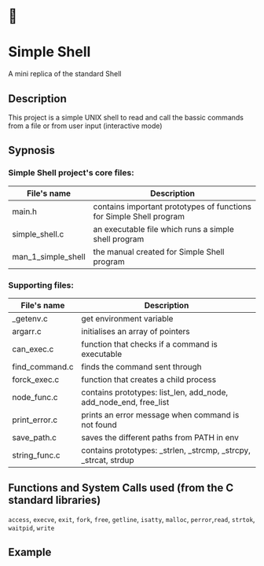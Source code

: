 # :shell:
# Simple Shell #
A mini replica of the standard Shell 

## Description ##
This project is a simple UNIX shell to read and call the bassic commands from a file or from user input (interactive mode)

## Sypnosis ##
### Simple Shell project's core files:
| File's name        | Description                                                         |
|--------------------|---------------------------------------------------------------------|
| main.h             | contains important prototypes of functions for Simple Shell program |
| simple_shell.c     | an executable file which runs a simple shell program                |
| man_1_simple_shell | the manual created for Simple Shell program                         |
### Supporting files:
| File's name    | Description                                                      |
|----------------|------------------------------------------------------------------|
| _getenv.c      | get environment variable                                         |
| argarr.c       | initialises an array of pointers                                 |
| can_exec.c     | function that checks if a command is executable                  |
| find_command.c | finds the command sent through                                   |
| forck_exec.c   | function that creates a child process                            |
| node_func.c    | contains prototypes: list_len, add_node, add_node_end, free_list |
| print_error.c  | prints an error message when command is not found                |
| save_path.c    | saves the different paths from PATH in env                       |
| string_func.c  | contains prototypes: _strlen, _strcmp, _strcpy, _strcat, strdup  |

## Functions and System Calls used (from the C standard libraries)
`access`, `execve`, `exit`, `fork`, `free`, `getline`, `isatty`, `malloc`, `perror`,`read`, `strtok`, `waitpid`, `write`

## Example ##

